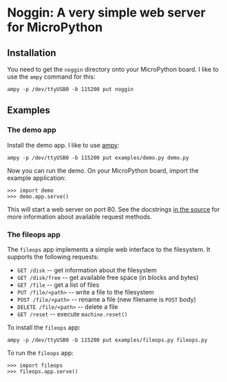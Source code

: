 # Noggin: A very simple web server for MicroPython

## Installation

You need to get the `noggin` directory onto your MicroPython board.  I
like to use the `ampy` command for this:

    ampy -p /dev/ttyUSB0 -b 115200 put noggin

## Examples

### The demo app

Install the demo app. I like to use [ampy][]:

[ampy]: https://github.com/adafruit/ampy

    ampy -p /dev/ttyUSB0 -b 115200 put examples/demo.py demo.py

Now you can run the demo.  On your MicroPython board, import the
example application:

    >>> import demo
    >>> demo.app.serve()

This will start a web server on port 80.  See the docstrings 
[in the source][] for more information about available request
methods.

[in the source]: examples/demo.py

###  The fileops app

The `fileops` app implements a simple web interface to the filesystem.
It supports the following requests:

- `GET /disk` -- get information about the filesystem
- `GET /disk/free` -- get available free space (in blocks and bytes)
- `GET /file` -- get a list of files
- `PUT /file/<path>` -- write a file to the filesystem
- `POST /file/<path>` -- rename a file (new filename is `POST` body)
- `DELETE /file/<path>` -- delete a file
- `GET /reset` -- execute `machine.reset()`

To install the `fileops` app:

    ampy -p /dev/ttyUSB0 -b 115200 put examples/fileops.py fileops.py

To run the `fileops` app:

    >>> import fileops
    >>> fileops.app.serve()
